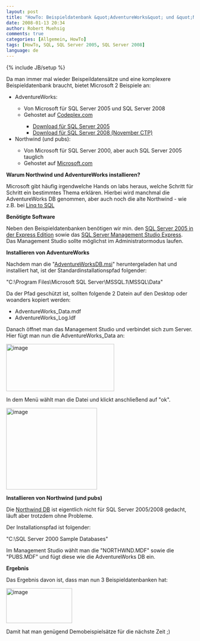 ```yaml
---
layout: post
title: "HowTo: Beispieldatenbank &quot;AdventureWorks&quot; und &quot;Northwind&quot; auf SQL Server 2005/2008 installieren"
date: 2008-01-13 20:34
author: Robert Muehsig
comments: true
categories: [Allgemein, HowTo]
tags: [HowTo, SQL, SQL Server 2005, SQL Server 2008]
language: de
---
```

{% include JB/setup %}
<p>Da man immer mal wieder Beispeildatensätze und eine komplexere Beispieldatenbank braucht, bietet Microsoft 2 Beispiele an:</p> <ul> <li>AdventureWorks:</li> <ul> <li>Von Microsoft für SQL Server 2005 und SQL Server 2008</li> <li>Gehostet auf <a href="http://www.codeplex.com/SqlServerSamples/" target="_blank">Codeplex.com</a></li> <ul> <li><a href="http://www.codeplex.com/MSFTDBProdSamples/Release/ProjectReleases.aspx?ReleaseId=4004" target="_blank">Download für SQL Server 2005</a></li> <li><a href="http://www.codeplex.com/MSFTDBProdSamples/Release/ProjectReleases.aspx?ReleaseId=8392" target="_blank">Download für SQL Server 2008 (November CTP)</a></li></ul></ul> <li>Northwind (und pubs):</li> <ul> <li>Von Microsoft für SQL Server 2000, aber auch SQL Server 2005 tauglich</li> <li>Gehostet auf <a href="http://www.microsoft.com/downloads/details.aspx?FamilyID=06616212-0356-46A0-8DA2-EEBC53A68034&amp;displaylang=en" target="_blank">Microsoft.com</a></li></ul></ul> <p><strong>Warum Northwind und AdventureWorks installieren?</strong></p> <p>Microsoft gibt häufig irgendwelche Hands on labs heraus, welche Schritt für Schritt ein bestimmtes Thema erklären. Hierbei wird manchmal die AdventureWorks DB genommen, aber auch noch die alte Northwind - wie z.B. bei <a href="http://download.microsoft.com/download/0/e/2/0e255cf3-b11f-44cb-b42c-7d55ed7b556c/LINQ_to_SQL_Hands_on_Lab.doc" target="_blank">Linq to SQL</a></p> <p><strong>Benötigte Software</strong></p> <p>Neben den Beispieldatenbanken benötigen wir min. den <a href="http://www.microsoft.com/germany/msdn/vstudio/products/express/sql/default.mspx" target="_blank">SQL Server 2005 in der Express Edition</a> sowie das <a href="http://www.microsoft.com/downloads/details.aspx?FamilyID=c243a5ae-4bd1-4e3d-94b8-5a0f62bf7796&amp;DisplayLang=de" target="_blank">SQL Server Management Studio Express</a>.<br>Das Management Studio sollte möglichst im Administratormodus laufen.</p> <p><strong>Installieren von AdventureWorks</strong></p> <p>Nachdem man die "<a href="http://www.codeplex.com/MSFTDBProdSamples/Release/ProjectReleases.aspx?ReleaseId=4004" target="_blank">AdventureWorksDB.msi</a>" heruntergeladen hat und installiert hat, ist der Standardinstallationspfad folgender:</p> <p>"C:\Program Files\Microsoft SQL Server\MSSQL.1\MSSQL\Data" </p> <p>Da der Pfad geschützt ist, sollten folgende 2 Datein auf den Desktop oder woanders kopiert werden:</p> <ul> <li>AdventureWorks_Data.mdf</li> <li>AdventureWorks_Log.ldf</li></ul> <p>Danach öffnet man das Management Studio und verbindet sich zum Server. Hier fügt man nun die AdventureWorks_Data an:</p> <p><a href="{{BASE_PATH}}/assets/wp-images-de/image221.png"><img style="border-right: 0px; border-top: 0px; border-left: 0px; border-bottom: 0px" height="127" alt="image" src="{{BASE_PATH}}/assets/wp-images-de/image-thumb200.png" width="290" border="0"></a> </p> <p>In dem Menü wählt man die Datei und klickt anschließend auf "ok".</p> <p><a href="{{BASE_PATH}}/assets/wp-images-de/image222.png"><img style="border-right: 0px; border-top: 0px; border-left: 0px; border-bottom: 0px" height="219" alt="image" src="{{BASE_PATH}}/assets/wp-images-de/image-thumb201.png" width="244" border="0"></a> </p> <p><strong>Installieren von Northwind (und pubs)</strong></p> <p>Die <a href="http://www.microsoft.com/downloads/details.aspx?FamilyID=06616212-0356-46a0-8da2-eebc53a68034&amp;displaylang=en" target="_blank">Northwind DB</a> ist eigentlich nicht für SQL Server 2005/2008 gedacht, läuft aber trotzdem ohne Probleme. </p> <p>Der Installationspfad ist folgender:</p> <p>"C:\SQL Server 2000 Sample Databases"</p> <p>Im Management Studio wählt man die "NORTHWND.MDF" sowie die "PUBS.MDF" und fügt diese wie die AdventureWorks DB ein.</p> <p><strong>Ergebnis</strong></p> <p>Das Ergebnis davon ist, dass man nun 3 Beispieldatenbanken hat:</p> <p><a href="{{BASE_PATH}}/assets/wp-images-de/image223.png"><img style="border-right: 0px; border-top: 0px; border-left: 0px; border-bottom: 0px" height="94" alt="image" src="{{BASE_PATH}}/assets/wp-images-de/image-thumb202.png" width="177" border="0"></a> </p> <p>Damit hat man genügend Demobeispielsätze für die nächste Zeit ;)</p>
